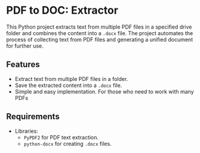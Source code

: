 # PDF to DOC: Extractor

This Python project extracts text from multiple PDF files in a specified drive folder and combines the content into a `.docx` file. The project automates the process of collecting text from PDF files and generating a unified document for further use.

## Features

- Extract text from multiple PDF files in a folder.
- Save the extracted content into a `.docx` file.
- Simple and easy implementation. For those who need to work with many PDFs

## Requirements

- Libraries:
  - `PyPDF2` for PDF text extraction.
  - `python-docx` for creating `.docx` files.
